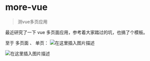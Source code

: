 # more-vue

> 测vue多页应用

最近研究了一下 vue 多页面应用，参考着大家踏过的坑，也搞了个模板。


至于 多页面 、 单页：
![在这里插入图片描述](https://images2018.cnblogs.com/blog/1272535/201803/1272535-20180320145829479-11759937.png)

![在这里插入图片描述](http://images2015.cnblogs.com/blog/1006796/201610/1006796-20161028103922875-886619453.png)
